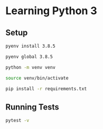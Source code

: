 # Learning Python 3

## Setup

```bash
pyenv install 3.8.5

pyenv global 3.8.5

python -m venv venv

source venv/bin/activate

pip install -r requirements.txt
```

## Running Tests

```bash
pytest -v
```
